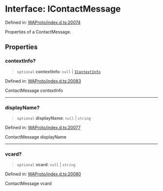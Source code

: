# Interface: IContactMessage

Defined in: [WAProto/index.d.ts:20074](https://github.com/WhiskeySockets/Baileys/blob/2fdabb7f387029b680a2c5e056c7022c25b0f110/WAProto/index.d.ts#L20074)

Properties of a ContactMessage.

## Properties

### contextInfo?

> `optional` **contextInfo**: `null` \| [`IContextInfo`](../../../interfaces/IContextInfo.md)

Defined in: [WAProto/index.d.ts:20083](https://github.com/WhiskeySockets/Baileys/blob/2fdabb7f387029b680a2c5e056c7022c25b0f110/WAProto/index.d.ts#L20083)

ContactMessage contextInfo

***

### displayName?

> `optional` **displayName**: `null` \| `string`

Defined in: [WAProto/index.d.ts:20077](https://github.com/WhiskeySockets/Baileys/blob/2fdabb7f387029b680a2c5e056c7022c25b0f110/WAProto/index.d.ts#L20077)

ContactMessage displayName

***

### vcard?

> `optional` **vcard**: `null` \| `string`

Defined in: [WAProto/index.d.ts:20080](https://github.com/WhiskeySockets/Baileys/blob/2fdabb7f387029b680a2c5e056c7022c25b0f110/WAProto/index.d.ts#L20080)

ContactMessage vcard

